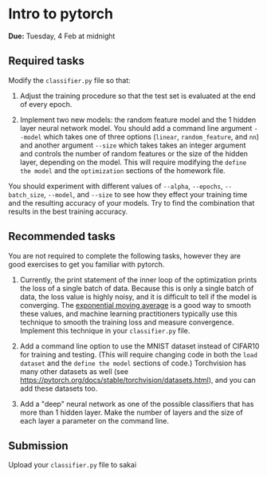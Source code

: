 # Intro to pytorch

**Due:** Tuesday, 4 Feb at midnight

## Required tasks

Modify the `classifier.py` file so that:

1. Adjust the training procedure so that the test set is evaluated at the end of every epoch.

1. Implement two new models: the random feature model and the 1 hidden layer neural network model.
   You should add a command line argument `--model` which takes one of three options
   (`linear`, `random_feature`, and `nn`)
   and another argument `--size` which takes takes an integer argument and controls the number of random features or the size of the hidden layer, depending on the model.
   This will require modifying the `define the model` and the `optimization` sections of the homework file.

You should experiment with different values of `--alpha`, `--epochs`, `--batch_size`, `--model`, and `--size` to see how they effect your training time and the resulting accuracy of your models.
Try to find the combination that results in the best training accuracy.

## Recommended tasks

You are not required to complete the following tasks,
however they are good exercises to get you familiar with pytorch.

1. Currently, the print statement of the inner loop of the optimization prints the loss of a single batch of data.
   Because this is only a single batch of data, the loss value is highly noisy, and it is difficult to tell if the model is converging.
   The [exponential moving average](https://en.wikipedia.org/wiki/Moving_average) is a good way to smooth these values, 
   and machine learning practitioners typically use this technique to smooth the training loss and measure convergence.
   Implement this technique in your `classifier.py` file.

1. Add a command line option to use the MNIST dataset instead of CIFAR10 for training and testing.
   (This will require changing code in both the `load dataset` and the `define the model` sections of code.)
   Torchvision has many other datasets as well (see https://pytorch.org/docs/stable/torchvision/datasets.html), and you can add these datasets too. 

1. Add a "deep" neural network as one of the possible classifiers that has more than 1 hidden layer.
   Make the number of layers and the size of each layer a parameter on the command line.

## Submission

Upload your `classifier.py` file to sakai

